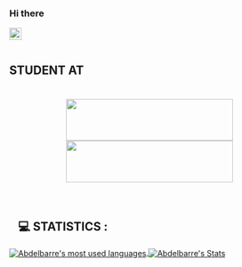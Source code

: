 ### Hi there
<a href="https://www.linkedin.com/in/abdelbarre-dazia" target="_blank">
  <img align="left" alt="Linkedin" width="22px" src="https://cdn.jsdelivr.net/npm/simple-icons@v3/icons/linkedin.svg" />
</a>
<br><br>
<h2>STUDENT AT</h2>
<h1 align="center"><a href="youcode.ma"><img align="center" src="https://simplon.co/storage/36009/logo-youcode-ma.png" width="300" height="75"></a>
<img align="center" src="https://simplon.co/images/logo.svg" style="max-width: 100%;" width="300" height="75"></h1>
<br />
<h2><a id="user-content-computer-statistics-" class="anchor" aria-hidden="true" href="#computer-statistics-"><svg class="octicon octicon-link" viewBox="0 0 16 16" version="1.1" width="16" height="16" aria-hidden="true"></svg></a><g-emoji class="g-emoji" alias="computer" fallback-src="https://github.githubassets.com/images/icons/emoji/unicode/1f4bb.png">💻</g-emoji> STATISTICS :</h2>
<a href="https://github.com/abdodiaz">
  <img align="center" src="https://github-readme-stats.vercel.app/api/top-langs/?username=abdodiaz&theme=dark" alt="Abdelbarre's most used languages" style="max-width: 100%;" />
</a>
<a href="https://github.com/abdodiaz/">
  <img align="center" src="https://github-readme-stats.vercel.app/api?username=abdodiaz&line_height=40&show_icons=true&theme=dark" alt="Abdelbarre's Stats"  style="max-width: 100%;" />
</a>

<!--
**abdodiaz/abdodiaz** is a ✨ _special_ ✨ repository because its `README.md` (this file) appears on your GitHub profile.

Here are some ideas to get you started:

- 🔭 I’m currently working on ...
- 🌱 I’m currently learning ...
- 👯 I’m looking to collaborate on ...
- 🤔 I’m looking for help with ...
- 💬 Ask me about ...
- 📫 How to reach me: ...
- 😄 Pronouns: ...
- ⚡ Fun fact: ...
-->
